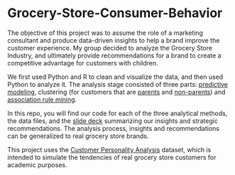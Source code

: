 # Grocery-Store-Consumer-Behavior

The objective of this project was to assume the role of a marketing consultant and produce data-driven insights to help a brand improve the customer experience. 
My group decided to analyze the Grocery Store Industry, and ultimately provide recommendations for a brand to create a competitive advantage for customers with children.

We first used Python and R to clean and visualize the data, and then used Python to analyze it. The analysis stage consisted of three parts: [predictive modeling](https://github.com/jonathan-eman/Grocery-Store-Consumer-Behavior/blob/main/predictive-modeling.py), clustering (for customers that are [parents](https://github.com/jonathan-eman/Grocery-Store-Consumer-Behavior/blob/main/clustering-parents.py) and [non-parents](https://github.com/jonathan-eman/Grocery-Store-Consumer-Behavior/blob/main/clustering-non-parents.py)) and [association rule mining](https://github.com/jonathan-eman/Grocery-Store-Consumer-Behavior/blob/main/association-rule-mining.py). 

In this repo, you will find our code for each of the three analytical methods, the data files, and the [slide deck](https://github.com/jonathan-eman/Grocery-Store-Consumer-Behavior/blob/main/Grocery%20Store%20Consumer%20Behavior.pdf) summarizing our insights and strategic recommendations.
The analysis process, insights and recommendations can be generalized to real grocery store brands. 

This project uses the [Customer Personality Analysis](https://www.kaggle.com/imakash3011/customer-personality-analysis) dataset, which is intended to simulate the tendencies of real grocery store customers for academic purposes.
